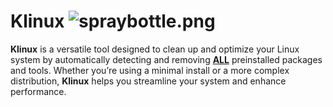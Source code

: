 # Klinux ![spraybottle.png](https://github.com/user-attachments/assets/a7899d16-4a31-41b7-9010-ced53924cd45)


**Klinux** is a versatile tool designed to clean up and optimize your Linux system by automatically detecting and removing  **<ins>ALL</ins>** preinstalled packages and tools. Whether you’re using a minimal install or a more complex distribution, **Klinux** helps you streamline your system and enhance performance.

